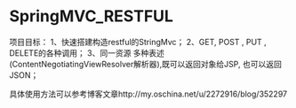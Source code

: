 # SpringMVC_RESTFUL
项目目标：
1、快速搭建构造restful的StringMvc；
2、GET, POST , PUT , DELETE的各种调用；
3、同一资源 多种表述 (ContentNegotiatingViewResolver解析器),既可以返回对象给JSP, 也可以返回JSON；

具体使用方法可以参考博客文章http://my.oschina.net/u/2272916/blog/352297
